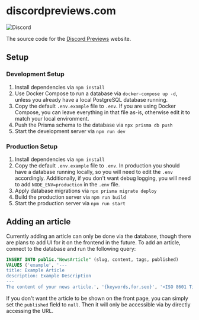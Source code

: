 # discordpreviews.com

![Discord](https://img.shields.io/discord/603970300668805120?style=for-the-badge)

The source code for the [Discord Previews](https://discordpreviews.com) website.

## Setup

### Development Setup
1. Install dependencies via `npm install`
2. Use Docker Compose to run a database via `docker-compose up -d`, unless you already have a local PostgreSQL database running.
3. Copy the default `.env.example` file to `.env`. If you are using Docker Compose, you can leave everything in that file as-is, otherwise edit it to match your local environment. 
4. Push the Prisma schema to the database via `npx prisma db push`
5. Start the development server via `npm run dev`

### Production Setup
1. Install dependencies via `npm install`
2. Copy the default `.env.example` file to `.env`. In production you should have a database running locally, so you will need to edit the `.env` accordingly. Additionally, if you don't want debug logging, you will need to add `NODE_ENV=production` in the `.env` file.
3. Apply database migrations via `npx prisma migrate deploy`
4. Build the production server via `npm run build`
5. Start the production server via `npm run start`


## Adding an article

Currently adding an article can only be done via the database, though there are plans to add UI for it on the frontend in the future. To add an article, connect to the database and run the following query:

```sql
INSERT INTO public."NewsArticle" (slug, content, tags, published)
VALUES ('example', '---
title: Example Article
description: Example Description
---
The content of your news article.', '{keywords,for,seo}', '<ISO 8601 Timestamp>');
```

If you don't want the article to be shown on the front page, you can simply set the `published` field to `null`. Then it will only be accessible via by directly accessing the URL.